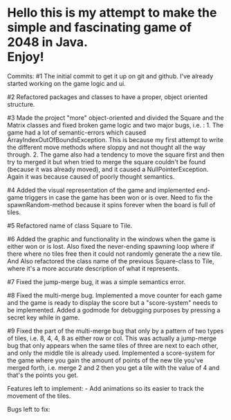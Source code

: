 <h1>Hello this is my attempt to make the simple and fascinating game of 2048 in Java. <br>
Enjoy!</h1>

Commits:
#1 The initial commit to get it up on git and github. I've already started working on the game logic and ui.

#2 Refactored packages and classes to have a proper, object oriented structure.

#3 Made the project "more" object-oriented and divided the Square and the Matrix classes and fixed broken game logic and two major bugs, i.e. :
    1. The game had a lot of semantic-errors which caused ArrayIndexOutOfBoundsException. This is because my first attempt to write the different move methods where sloppy and not thought all the way through.
    2. The game also had a tendency to move the square first and then try to merged it but when tried to merge the square couldn't be found (because it was already moved), and it caused a NullPointerException. Again it was because caused of poorly thought semantics.

#4 Added the visual representation of the game and implemented end-game triggers in case the game has been won or is over. Need to fix the spawnRandom-method because it spins forever when the board is full of tiles.

#5 Refactored name of class Square to Tile.

#6 Added the graphic and functionality in the windows when the game is either won or is lost.
   Also fixed the never-ending spawning loop where if there where no tiles free then it could not randomly generate the a new tile.
   And Also refactored the class name of the previous Square-class to Tile, where it's a more accurate description of what it represents.

#7 Fixed the jump-merge bug, it was a simple semantics error.

#8 Fixed the multi-merge bug. Implemented a move counter for each game and the game is ready to display the score but a "score-system" needs to be implemented.
   Added a godmode for debugging purposes by pressing a secret key while in game.

#9 Fixed the part of the multi-merge bug that only by a pattern of two types of tiles, i.e. 8, 4, 4, 8 as either row or col.
   This was actually a jump-merge bug that only appears when the same tiles of three are next to each other, and only the middle tile is already used.
   Implemented a score-system for the game where you gain the amount of points of the new tile you've merged forth,
   i.e. merge 2 and 2 then you get a tile with the value of 4 and that's the points you get.

Features left to implement:
    - Add animations so its easier to track the movement of the tiles.

Bugs left to fix:



